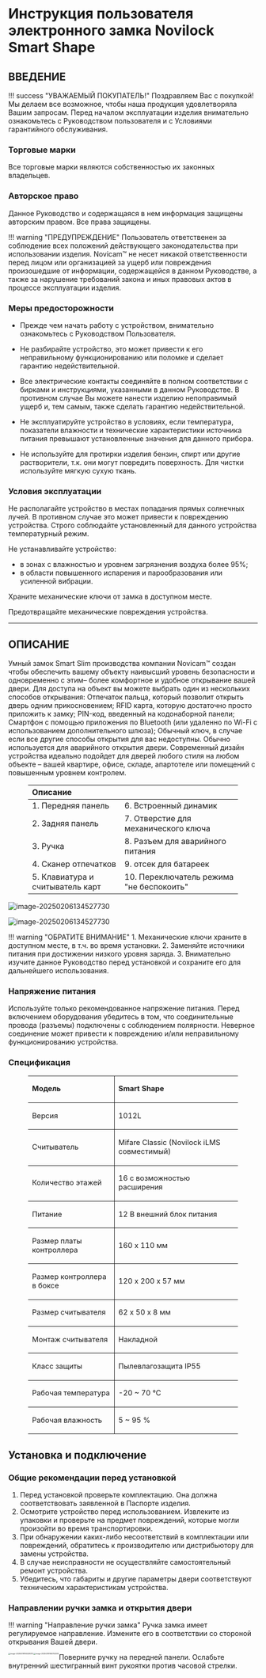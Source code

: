 # Инструкция пользователя электронного замка Novilock Smart Shape



## ВВЕДЕНИЕ

!!! success "УВАЖАЕМЫЙ ПОКУПАТЕЛЬ!"
	Поздравляем Вас с покупкой! Мы делаем все возможное, чтобы наша продукция удовлетворяла Вашим запросам. Перед началом эксплуатации изделия внимательно ознакомьтесь с Руководством пользователя и с Условиями гарантийного обслуживания.

### Торговые марки

Все торговые марки являются собственностью их законных владельцев.

### Авторское право

Данное Руководство и содержащаяся в нем информация защищены авторским правом. Все права защищены.

!!! warning "ПРЕДУПРЕЖДЕНИЕ"
	Пользователь ответственен за соблюдение всех положений действующего законодательства при использовании изделия. Novicam™ не несет никакой ответственности перед лицом или организацией за ущерб или повреждения произошедшие от информации, содержащейся в данном Руководстве, а также за нарушение требований закона и иных правовых актов в процессе эксплуатации изделия.

### Меры предосторожности

- Прежде чем начать работу с устройством, внимательно ознакомьтесь с Руководством Пользователя.

- Не разбирайте устройство, это может привести к его неправильному функционированию или поломке и сделает гарантию недействительной.

- Все электрические контакты соединяйте в полном соответствии с бирками и инструкциями, указанными в данном Руководстве. В противном случае Вы можете нанести изделию непоправимый ущерб и, тем самым, также сделать гарантию недействительной.

- Не эксплуатируйте устройство в условиях, если температура, показатели влажности и технические характеристики источника питания превышают установленные значения для данного прибора.

- Не используйте для протирки изделия бензин, спирт или другие растворители, т.к. они могут повредить поверхность. Для чистки используйте мягкую сухую ткань.

### Условия эксплуатации

Не располагайте устройство в местах попадания прямых солнечных лучей. В противном случае это может привести к повреждению устройства. Строго соблюдайте установленный для данного устройства температурный режим.

Не устанавливайте устройство:

- в зонах с влажностью и уровнем загрязнения воздуха более 95%;
- в области повышенного испарения и парообразования или усиленной вибрации.

Храните механические ключи от замка в доступном месте.

Предотвращайте механические повреждения устройства.



------

## ОПИСАНИЕ

Умный замок Smart Slim производства компании Novicam™ создан чтобы обеспечить вашему объекту наивысший уровень безопасности и одновременно с этим– более комфортное и удобное открывание вашей двери. Для доступа на объект вы можете выбрать один из нескольких способов открывания: Отпечаток пальца, который позволит открыть дверь одним прикосновением; RFID карта, которую достаточно просто приложить к замку; PIN-код, введенный на кодонаборной панели; Смартфон с помощью приложения по Bluetooth (или удаленно по Wi-Fi с использованием дополнительного шлюза); Обычный ключ, в случае если все другие способы открытия для вас недоступны. Обычно используется для аварийного открытия двери. Современный дизайн устройства идеально подойдет для дверей любого стиля на любом объекте – вашей квартире, офисе, складе, апартотеле или помещений с повышенным уровнем контролем.

<figure class='table-figure'><table>
<thead>
<tr><th style='text-align:left;' >Описание</th><th style='text-align:left;' >&nbsp;</th></tr></thead>
<tbody><tr><td style='text-align:left;' >1. Передняя панель</td><td style='text-align:left;' >6. Встроенный динамик</td></tr><tr><td style='text-align:left;' >2. Задняя панель</td><td style='text-align:left;' >7. Отверстие для механического ключа</td></tr><tr><td style='text-align:left;' >3. Ручка</td><td style='text-align:left;' >8. Разъем для аварийного питания</td></tr><tr><td style='text-align:left;' >4. Сканер отпечатков</td><td style='text-align:left;' >9. отсек для батареек</td></tr><tr><td style='text-align:left;' >5. Клавиатура и считыватель карт</td><td style='text-align:left;' >10. Переключатель режима "не беспокоить"</td></tr></tbody>
</table></figure>

![image-20250206134527730](assets/image-20250206134527730.png#only-light)

![image-20250206134527730](assets/image-20250206134527730-DARK.png#only-dark)





!!! warning "ОБРАТИТЕ  ВНИМАНИЕ"
	1. Механические ключи храните в доступном месте, в т.ч. во время установки.
	2. Заменяйте источники питания при достижении низкого уровня заряда.
	3. Внимательно изучите данное Руководство перед установкой и сохраните его для дальнейшего использования.

### Напряжение питания

Используйте только рекомендованное напряжение питания. Перед включением оборудования убедитесь в том, что соединительные провода (разъемы) подключены с соблюдением полярности. Неверное соединение может привести к повреждению и/или неправильному функционированию устройства.







### Спецификация

<figure class='table-figure'>
    <table width="100%" class="TableNormal0" style="border-collapse: collapse;" cellspacing="0" cellpadding="5">
	<tbody>
		<tr>
			<td style="border-top-style: solid; border-top-width: 0.75pt; border-right-style: solid; border-right-width: 0.75pt; border-bottom-style: solid; border-bottom-width: 0.75pt; vertical-align: middle; text-align: left;"><strong><p style="font-size: 11pt;">Модель</p</strong></td>
			<td style="border-top-style: solid; border-top-width: 0.75pt; border-left-style: solid; border-left-width: 0.75pt; border-bottom-style: solid; border-bottom-width: 0.75pt; vertical-align: middle; text-align: left;"><strong><p style="font-size: 11pt;">Smart Shape</p</strong></td>
		</tr>
		<tr>
			<td style="border-top-style: solid; border-top-width: 0.75pt; border-right-style: solid; border-right-width: 0.75pt; border-bottom-style: solid; border-bottom-width: 0.75pt; vertical-align: middle; text-align: left;"><p style="font-size: 11pt;">Версия</p</td>
			<td style="border-top-style: solid; border-top-width: 0.75pt; border-left-style: solid; border-left-width: 0.75pt; border-bottom-style: solid; border-bottom-width: 0.75pt; vertical-align: middle; text-align: left;"><p style="font-size: 11pt;">1012L</p</td>
		</tr>
		<tr>
			<td style="border-top-style: solid; border-top-width: 0.75pt; border-right-style: solid; border-right-width: 0.75pt; border-bottom-style: solid; border-bottom-width: 0.75pt; vertical-align: middle; text-align: left;"><p style="font-size: 11pt;">Считыватель</p></td>
			<td style="border-top-style: solid; border-top-width: 0.75pt; border-left-style: solid; border-left-width: 0.75pt; border-bottom-style: solid; border-bottom-width: 0.75pt; vertical-align: middle; text-align: left;"><p style="font-size: 11pt;">Mifare Classic (Novilock iLMS совместимый)                      </p></td>
		</tr>
		<tr>
			<td style="border-top-style: solid; border-top-width: 0.75pt; border-right-style: solid; border-right-width: 0.75pt; border-bottom-style: solid; border-bottom-width: 0.75pt; vertical-align: middle; text-align: left;">
				<p style="font-size: 11pt;">Количество этажей</p>
			</td>
			<td style=" border-top-style: solid; border-top-width: 0.75pt; border-left-style: solid; border-left-width: 0.75pt; border-bottom-style: solid; border-bottom-width: 0.75pt; vertical-align: middle; text-align: left;">
				<p style="font-size: 11pt;">16 с возможностью расширения</p>
			</td>
		</tr>
		<tr style="height: 15.55pt;">
			<td style="border-top-style: solid; border-top-width: 0.75pt; border-right-style: solid; border-right-width: 0.75pt; border-bottom-style: solid; border-bottom-width: 0.75pt; vertical-align: middle; text-align: left;">
				<p style="font-size: 11pt;">Питание</p>
			</td>
			<td style=" border-top-style: solid; border-top-width: 0.75pt; border-left-style: solid; border-left-width: 0.75pt; border-bottom-style: solid; border-bottom-width: 0.75pt; vertical-align: middle; text-align: left;">
				<p style="font-size: 11pt;">12 В внешний блок питания</p>
			</td>
		</tr>
		<tr style="height: 12pt;">
			<td style="border-top-style: solid; border-top-width: 0.75pt; border-right-style: solid; border-right-width: 0.75pt; border-bottom-style: solid; border-bottom-width: 0.75pt; vertical-align: middle; text-align: left;">
				<p style="font-size: 11pt;">Размер платы контроллера</p>
			</td>
			<td style=" border-top-style: solid; border-top-width: 0.75pt; border-left-style: solid; border-left-width: 0.75pt; border-bottom-style: solid; border-bottom-width: 0.75pt; vertical-align: middle; text-align: left;">
				<p style="font-size: 11pt;">160 x 110 мм</p>
			</td>
		</tr>
		<tr style="height: 12pt;">
			<td style="border-top-style: solid; border-top-width: 0.75pt; border-right-style: solid; border-right-width: 0.75pt; border-bottom-style: solid; border-bottom-width: 0.75pt; vertical-align: middle; text-align: left;">
				<p style="font-size: 11pt;">Размер контроллера в боксе                </p>
			</td>
			<td style=" border-top-style: solid; border-top-width: 0.75pt; border-left-style: solid; border-left-width: 0.75pt; border-bottom-style: solid; border-bottom-width: 0.75pt; vertical-align: middle; text-align: left;">
				<p style="font-size: 11pt;">120 x 200 x 57 мм</p>
			</td>
		</tr>
		<tr style="height: 12pt;">
			<td style="border-top-style: solid; border-top-width: 0.75pt; border-right-style: solid; border-right-width: 0.75pt; border-bottom-style: solid; border-bottom-width: 0.75pt; vertical-align: middle; text-align: left;">
				<p style="font-size: 11pt;">Размер считывателя</p>
			</td>
			<td style=" border-top-style: solid; border-top-width: 0.75pt; border-left-style: solid; border-left-width: 0.75pt; border-bottom-style: solid; border-bottom-width: 0.75pt; vertical-align: middle; text-align: left;">
				<p style="font-size: 11pt;">62 x 50 x 8 мм</p>
			</td>
		</tr>
		<tr style="height: 12pt;">
			<td style="border-top-style: solid; border-top-width: 0.75pt; border-right-style: solid; border-right-width: 0.75pt; border-bottom-style: solid; border-bottom-width: 0.75pt; vertical-align: middle; text-align: left;">
				<p style="font-size: 11pt;">Монтаж считывателя</p>
			</td>
			<td style=" border-top-style: solid; border-top-width: 0.75pt; border-left-style: solid; border-left-width: 0.75pt; border-bottom-style: solid; border-bottom-width: 0.75pt; vertical-align: middle; text-align: left;">
				<p style="font-size: 11pt;">Накладной</p>
			</td>
		</tr>
		<tr style="height: 12pt;">
			<td style="border-top-style: solid; border-top-width: 0.75pt; border-right-style: solid; border-right-width: 0.75pt; border-bottom-style: solid; border-bottom-width: 0.75pt; vertical-align: middle; text-align: left;">
				<p style="font-size: 11pt;">Класс защиты</p>
			</td>
			<td style=" border-top-style: solid; border-top-width: 0.75pt; border-left-style: solid; border-left-width: 0.75pt; border-bottom-style: solid; border-bottom-width: 0.75pt; vertical-align: middle; text-align: left;">
				<p style="font-size: 11pt;">Пылевлагозащита IP55</p>
			</td>
		</tr>
		<tr style="height: 12pt;">
			<td style="border-top-style: solid; border-top-width: 0.75pt; border-right-style: solid; border-right-width: 0.75pt; border-bottom-style: solid; border-bottom-width: 0.75pt; vertical-align: middle; text-align: left;">
				<p style="font-size: 11pt;">Рабочая температура</p>
			</td>
			<td style=" border-top-style: solid; border-top-width: 0.75pt; border-left-style: solid; border-left-width: 0.75pt; border-bottom-style: solid; border-bottom-width: 0.75pt; vertical-align: middle; text-align: left;">
				<p style="font-size: 11pt;">-20 ~ 70 &deg;C</p>
			</td>
		</tr>
		<tr style="height: 12pt;">
			<td style="border-top-style: solid; border-top-width: 0.75pt; border-right-style: solid; border-right-width: 0.75pt; border-bottom-style: solid; border-bottom-width: 0.75pt; vertical-align: middle; text-align: left;">
				<p style="font-size: 11pt;">Рабочая влажность</p>
			</td>
			<td style=" border-top-style: solid; border-top-width: 0.75pt; border-left-style: solid; border-left-width: 0.75pt; border-bottom-style: solid; border-bottom-width: 0.75pt; vertical-align: middle; text-align: left;">
				<p style="font-size: 11pt;">5 ~ 95 %</p>
			</td>
		</tr>
	</tbody>
</table>
</figure>



## Установка и подключение
### Общие рекомендации перед установкой

1. Перед установкой проверьте комплектацию. Она должна соответствовать заявленной в Паспорте изделия. 
2. Осмотрите устройство перед использованием. Извлеките из упаковки и проверьте на предмет повреждений, которые могли произойти во время транспортировки. 
3. При обнаружении каких-либо несоответствий в комплектации или повреждений, обратитесь к производителю или дистрибьютору для замены устройства. 
4. В случае неисправности не осуществляйте самостоятельный ремонт устройства.
5. Убедитесь, что габариты и другие параметры двери соответствуют техническим характеристикам устройства. 

### Направлении ручки замка и открытия двери
!!! warning "Направление ручки замка"
	Ручка замка имеет регулируемое направление. Измените его в соответствии со стороной открывания Вашей двери.

<img src="assets/image-20250319165329370.png#only-light" alt="image-20250319165329370" style="zoom:25%;" align="left" />

<img src="assets/image-20250319165700395.png#only-dark" alt="image-20250319165700395" style="zoom:25%;" align="left"/>

Поверните ручку на передней панели. Ослабьте внутренний шестигранный винт рукоятки против часовой стрелки.
